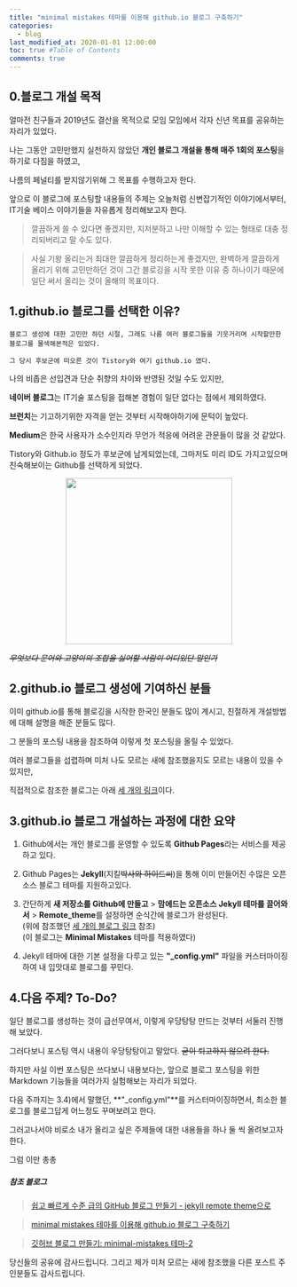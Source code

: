 ```yaml
---
title: "minimal mistakes 테마를 이용해 github.io 블로그 구축하기"
categories: 
  - blog
last_modified_at: 2020-01-01 12:00:00
toc: true #Table of Contents
comments: true
---
```


0.블로그 개설 목적
------

얼마전 친구들과 2019년도 결산을 목적으로 모임 모임에서 각자 신년 목표를 공유하는 자리가 있었다.

나는 그동안 고민만했지 실천하지 않았던 **개인 블로그 개설을 통해 매주 1회의 포스팅**을 하기로 다짐을 하였고,

나름의 페널티를 받지않기위해 그 목표를 수행하고자 한다.

앞으로 이 블로그에 포스팅할 내용들의 주제는 오늘처럼 신변잡기적인 이야기에서부터, IT기술 베이스 이야기들을 자유롭게 정리해보고자 한다.

> 깔끔하게 쓸 수 있다면 좋겠지만, 지저분하고 나만 이해할 수 있는 형태로 대충 정리되버리고 말 수도 있다.

> 사실 기왕 올리는거 최대한 깔끔하게 정리하는게 좋겠지만, 완벽하게 깔끔하게 올리기 위해 고민만하던 것이 그간 블로깅을 시작 못한 이유 중 하나이기 때문에 일단 써서 올리는 것이 올해의 목표이다.



1.github.io 블로그를 선택한 이유?
------

```
블로그 생성에 대한 고민만 하던 시절, 그래도 나름 여러 블로그들을 기웃거리며 시작할만한 블로그를 물색해본적은 있었다.

그 당시 후보군에 떠오른 것이 Tistory와 여기 github.io 였다. 
```

나의 비좁은 선입견과 단순 취향의 차이와 반영된 것일 수도 있지만, 

**네이버 블로그**는 IT기술 포스팅을 접해본 경험이 일단 없다는 점에서 제외하였다.

**브런치**는 기고하기위한 자격을 얻는 것부터 시작해야하기에 문턱이 높았다.

**Medium**은 한국 사용자가 소수인지라 무언가 적응에 어려운 관문들이 많을 것 같았다.

Tistory와 Github.io 정도가 후보군에 남게되었는데, 그마저도 미리 ID도 가지고있으며 친숙해보이는 Github를 선택하게 되었다.


<center><img src="https://github.githubassets.com/images/modules/logos_page/Octocat.png" width="300" height="300"></center>

~~_무엇보다 문어와 고양이의 조합을 싫어할 사람이 어디있단 말인가_~~



2.github.io 블로그 생성에 기여하신 분들
------

이미 github.io를 통해 블로깅을 시작한 한국인 분들도 많이 계시고, 친절하게 개설방법에 대해 설명을 해준 분들도 많다.

그 분들의 포스팅 내용을 참조하여 이렇게 첫 포스팅을 올릴 수 있었다.

여러 블로그들을 섭렵하며 미처 나도 모르는 새에 참조했을지도 모르는 내용이 있을 수 있지만, 

직접적으로 참조한 블로그는 아래 [세 개의 링크](#참조-블로그)이다.



3.github.io 블로그 개설하는 과정에 대한 요약
------

1) Github에서는 개인 블로그를 운영할 수 있도록 **Github Pages**라는 서비스를 제공하고 있다.

2) Github Pages는 **Jekyll**(지킬~~박사와 하이드씨~~)을 통해 이미 만들어진 수많은 오픈소스 블로그 테마를 지원하고있다.

3) 간단하게 **새 저장소를 Github에 만들고** > **맘에드는 오픈소스 Jekyll 테마를 끌어와서** > **Remote_theme**를 설정하면 순식간에 블로그가 완성된다.  
(위에 참조했던 [세 개의 블로그 링크](#참조-블로그) 참조)  
(이 블로그는 **__Minimal Mistakes__** 테마를 적용하였다)  

4) Jekyll 테마에 대한 기본 설정을 다루고 있는 **"_config.yml"** 파일을 커스터마이징하여 내 입맛대로 블로그를 꾸민다.



4.다음 주제? To-Do?
------

일단 블로그를 생성하는 것이 급선무여서, 이렇게 우당탕탕 만드는 것부터 서둘러 진행해 보았다.

그러다보니 포스팅 역시 내용이 우당탕탕이고 말았다. ~~굳이 퇴고하지 않으려 한다.~~

하지만 사실 이번 포스팅은 쓰다보니 내용보다는, 앞으로 블로그 포스팅을 위한 Markdown 기능들을 여러가지 실험해보는 자리가 되었다.

다음 주까지는 3.4)에서 말했던, **"_config.yml"**를 커스터마이징하면서, 최소한 블로그를 블로그답게 어느정도 꾸며보려고 한다.

그러고나서야 비로소 내가 올리고 싶은 주제들에 대한 내용들을 하나 둘 씩 올려보고자 한다.

그럼 이만 총총


##### 참조 블로그
> [쉽고 빠르게 수준 급의 GitHub 블로그 만들기 - jekyll remote theme으로](https://dreamgonfly.github.io/2018/01/27/jekyll-remote-theme.html)

> [minimal mistakes 테마를 이용해 github.io 블로그 구축하기](https://imreplay.com/blogging/minimal-mistakes-%ED%85%8C%EB%A7%88%EB%A5%BC-%EC%9D%B4%EC%9A%A9%ED%95%B4-githubio-%EB%B8%94%EB%A1%9C%EA%B7%B8-%EA%B5%AC%EC%B6%95%ED%95%98%EA%B8%B0/#%ED%8F%AC%EC%8A%A4%ED%8C%85-%ED%95%98%EA%B8%B0)

> [깃허브 블로그 만들기: minimal-mistakes 테마-2](https://andole87.github.io/web/making-themeof-minimal-mistakes-2/#)

당신들의 공유에 감사드립니다. 그리고 제가 미처 모르는 새에 참조했을 다른 포스트 주인분들도 감사드립니다.
